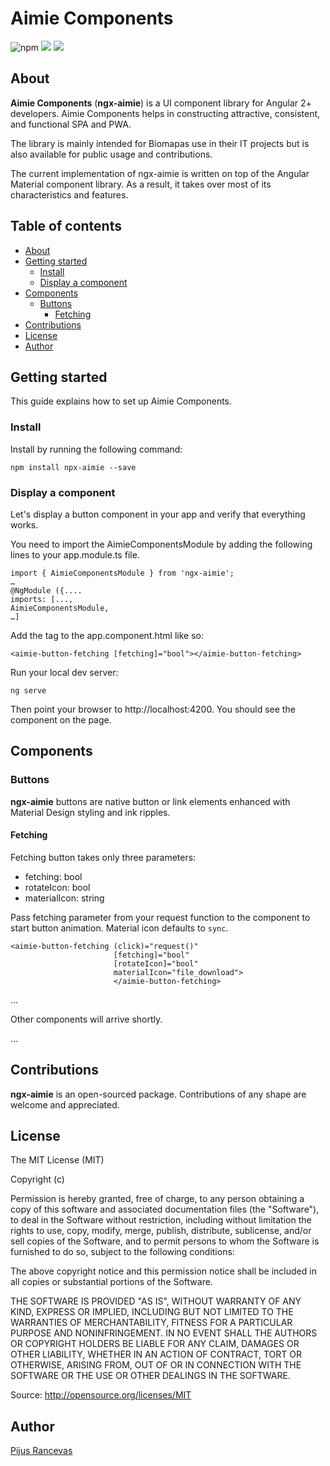 # Aimie Components

![npm](https://aleen42.github.io/badges/src/npm.svg) ![](https://img.shields.io/npm/v/ngx-aimie) ![](https://img.shields.io/npm/dt/ngx-aimie)

## About

<strong>Aimie Components</strong> (<strong>ngx-aimie</strong>) is a UI component library for Angular 2+ developers.
Aimie Components helps in constructing attractive, consistent, and functional SPA and PWA.

The library is mainly intended for Biomapas use in their IT projects but is also available for public usage and contributions.

The current implementation of ngx-aimie is written on top of the Angular Material component library. As a result, it takes over most of its characteristics and features.

## Table of contents
- [About](#about)
- [Getting started](#getting-started)
  * [Install](#install)
  * [Display a component](#display-a-component)
- [Components](#components)
  * [Buttons](#buttons)
    + [Fetching](#fetching)
- [Contributions](#contributions)
- [License](#license)
- [Author](#author)

<!-- toc -->

## Getting started
This guide explains how to set up Aimie Components.

### Install
Install by running the following command:

```
npm install npx-aimie --save
```

### Display a component
Let's display a button component in your app and verify that everything works.

You need to import the AimieComponentsModule by adding the following lines to your app.module.ts file.

```
import { AimieComponentsModule } from 'ngx-aimie';
…
@NgModule ({....
imports: [...,
AimieComponentsModule,
…]
```

Add the <aimie-button-fetching> tag to the app.component.html like so:

```
<aimie-button-fetching [fetching]="bool"></aimie-button-fetching>
```

Run your local dev server:
```
ng serve
```

Then point your browser to http://localhost:4200.
You should see the <aimie-button-fetching> component on the page.

## Components
### Buttons
<strong>ngx-aimie</strong> buttons are native button or link elements enhanced with Material Design styling and ink ripples.

#### Fetching

Fetching button takes only three parameters:
* fetching: bool
* rotateIcon: bool
* materialIcon: string

Pass fetching parameter from your request function to the component to start button animation.
Material icon defaults to `sync`.
```
<aimie-button-fetching (click)="request()" 
                       [fetching]="bool"
                       [rotateIcon]="bool"
                       materialIcon="file_download">
                       </aimie-button-fetching>
```

...

Other components will arrive shortly.

...


## Contributions
<strong>ngx-aimie</strong> is an open-sourced package. Contributions of any shape are welcome and appreciated.

## License
The MIT License (MIT)

Copyright (c)

Permission is hereby granted, free of charge, to any person obtaining a copy of this software and associated documentation files (the "Software"), to deal in the Software without restriction, including without limitation the rights to use, copy, modify, merge, publish, distribute, sublicense, and/or sell copies of the Software, and to permit persons to whom the Software is furnished to do so, subject to the following conditions:

The above copyright notice and this permission notice shall be included in all copies or substantial portions of the Software.

THE SOFTWARE IS PROVIDED "AS IS", WITHOUT WARRANTY OF ANY KIND, EXPRESS OR IMPLIED, INCLUDING BUT NOT LIMITED TO THE WARRANTIES OF MERCHANTABILITY, FITNESS FOR A PARTICULAR PURPOSE AND NONINFRINGEMENT. IN NO EVENT SHALL THE AUTHORS OR COPYRIGHT HOLDERS BE LIABLE FOR ANY CLAIM, DAMAGES OR OTHER LIABILITY, WHETHER IN AN ACTION OF CONTRACT, TORT OR OTHERWISE, ARISING FROM, OUT OF OR IN CONNECTION WITH THE SOFTWARE OR THE USE OR OTHER DEALINGS IN THE SOFTWARE.

Source: http://opensource.org/licenses/MIT

## Author
[Pijus Rancevas](https://github.com/pijus-r)

